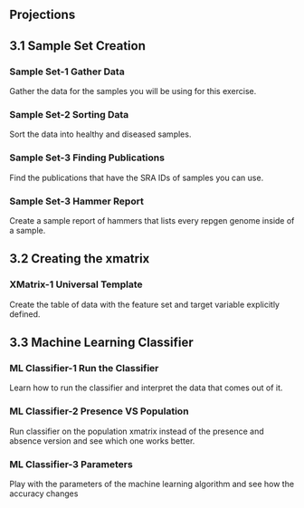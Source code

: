 ## Projections

## 3.1 Sample Set Creation 

### Sample Set-1 Gather Data
Gather the data for the samples you will be using for this exercise.

### Sample Set-2 Sorting Data
Sort the data into healthy and diseased samples.

### Sample Set-3 Finding Publications
Find the publications that have the SRA IDs of samples you can use.

### Sample Set-3 Hammer Report
Create a sample report of hammers that lists every repgen genome inside of a sample.
    
## 3.2 Creating the xmatrix   

### XMatrix-1 Universal Template
Create the table of data with the feature set and target variable explicitly defined.

## 3.3 Machine Learning Classifier

### ML Classifier-1 Run the Classifier
Learn how to run the classifier and interpret the data that comes out of it.

### ML Classifier-2 Presence VS Population
Run classifier on the population xmatrix instead of the presence and absence version and see which one works better.

### ML Classifier-3 Parameters
Play with the parameters of the machine learning algorithm and see how the accuracy changes
